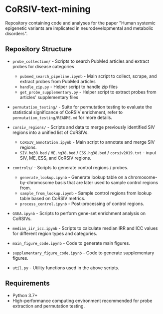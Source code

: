 # CoRSIV-text-mining

Repository containing code and analyses for the paper "Human systemic epigenetic variants are implicated in neurodevelopmental and metabolic disorders". 


## Repository Structure

- `probe_collection/` - Scripts to search PubMed articles and extract probes for disease categories
  - `pubmed_search_pipeline.ipynb` - Main script to collect, scrape, and extract probes from PubMed articles
  - `handle_zip.py` - Helper script to handle zip files
  - `get_probe_supplementary.py` - Helper script to extract probes from articles' supplementary files

- `permutation_testing/` - Suite for permutation testing to evaluate the statistical significance of CoRSIV enrichment, refer to `permutation_testing/README.md` for more details.

- `corsiv_regions/` - Scripts and data to merge previously identified SIV regions into a unified list of CoRSIVs.
  - `CoRSIV_annotation.ipynb` - Main script to annotate and merge SIV regions.
  - `SIV.hg38.bed` / `ME.hg38.bed` / `ESS.hg38.bed` / `corsiv2019.txt` - input SIV, ME, ESS, and CoRSIV regions.

- `controls/` - Scripts to generate control regions / probes.
  - `generate_lookup.ipynb` - Generate lookup table on a chromosome-by-chromosome basis that are later used to sample control regions from.
  - `sample_from_lookup.ipynb` - Sample control regions from lookup table based on CoRSIV metrics.
  - `process_control.ipynb` - Post-processing of control regions.

- `GSEA.ipynb` - Scripts to perform gene-set enrichment analysis on CoRSIVs.
- `median_iir_icc.ipynb` - Scripts to calculate median IRR and ICC values for different region types and categories.
- `main_figure_code.ipynb` - Code to generate main figures.
- `supplementary_figure_code.ipynb` - Code to generate supplementary figures.
- `util.py` - Utility functions used in the above scripts.

## Requirements

- Python 3.7+
- High-performance computing environment recommended for probe extraction and permutation testing.


